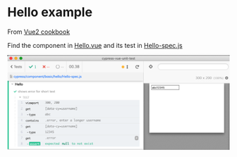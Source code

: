 # Hello example

From [Vue2 cookbook](https://vuejs.org/v2/cookbook/unit-testing-vue-components.html)

Find the component in [Hello.vue](Hello.vue) and its test in [Hello-spec.js](Hello-spec.js)

![Hello test](images/hello.png)
